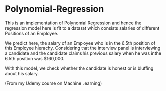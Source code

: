 # Polynomial-Regression

This is an implementation of Polynomial Regression and hence the regression model here is fit to a dataset 
which consists salaries of different Positions of an Employee.

We predict here, the salary of an Employee who is in the 6.5th position of this Employee hierachy.
Considering that the interview panel is interviewing a candidate and the candidate claims his previous salary 
when he was inthe 6.5th position was $160,000.

With this model, we check whether the candidate is honest or is bluffing about his salary.


(From my Udemy course on Machine Learning)
